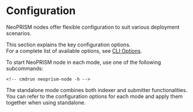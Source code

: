 # Configuration

NeoPRISM nodes offer flexible configuration to suit various deployment scenarios.

This section explains the key configuration options.  
For a complete list of available options, see [CLI Options](../references/cli-options.md).

To start NeoPRISM node in each mode, use one of the following subcommands:

```
<!-- cmdrun neoprism-node -h -->
```

The standalone mode combines both indexer and submitter functionalities.
You can refer to the configuration options for each mode and apply them together when using standalone.

